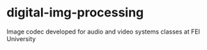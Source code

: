 # digital-img-processing
Image codec developed for audio and video systems classes at FEI University

